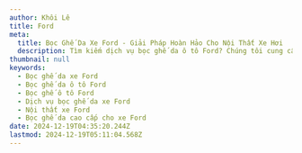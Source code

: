 ```yaml
---
author: Khôi Lê
title: Ford
meta:
  title: Bọc Ghế Da Xe Ford - Giải Pháp Hoàn Hảo Cho Nội Thất Xe Hơi
  description: Tìm kiếm dịch vụ bọc ghế da ô tô Ford? Chúng tôi cung cấp giải pháp bọc ghế da xe Ford chất lượng cao, bền đẹp và thời trang, giúp nâng tầm đẳng cấp nội thất xe hơi của bạn.
thumbnail: null
keywords:
  - Bọc ghế da xe Ford
  - Bọc ghế da ô tô Ford
  - Bọc ghế ô tô Ford
  - Dịch vụ bọc ghế da xe Ford
  - Nội thất xe Ford
  - Bọc ghế da cao cấp cho xe Ford
date: 2024-12-19T04:35:20.244Z
lastmod: 2024-12-19T05:11:04.568Z
---
```


